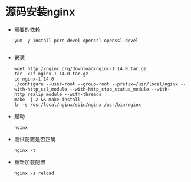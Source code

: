 # 源码安装nginx
* 需要的依赖

  ```shell
  yum -y install pcre-devel openssl openssl-devel
  
  
  ```

* 安装

  ```shell
  wget http://nginx.org/download/nginx-1.14.0.tar.gz
  tar -xzf nginx-1.14.0.tar.gz
  cd nginx-1.14.0
  ./configure --user=root --group=root --prefix=/usr/local/nginx --with-http_ssl_module --with-http_stub_status_module --with-http_realip_module --with-threads
  make -j 2 && make install
  ln -s /usr/local/nginx/sbin/nginx /usr/bin/nginx
  ```
* 起动

  ```shell
  nginx
  ```

* 测试配置是否正确

  ```
  nginx -t
  ```

* 重新加载配置

  ```
  nginx -s reload
  ```